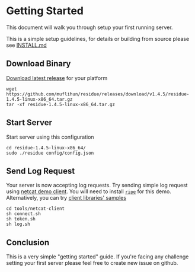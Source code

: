 # Getting Started

This document will walk you through setup your first running server.

This is a simple setup guidelines, for details or building from source please see [INSTALL.md](/docs/INSTALL.md)

## Download Binary
[Download latest release](https://github.com/muflihun/residue/releases/latest) for your platform

```
wget https://github.com/muflihun/residue/releases/download/v1.4.5/residue-1.4.5-linux-x86_64.tar.gz
tar -xf residue-1.4.5-linux-x86_64.tar.gz
```

## Start Server
Start server using this configuration

```
cd residue-1.4.5-linux-x86_64/
sudo ./residue config/config.json
```

## Send Log Request
Your server is now accepting log requests. Try sending simple log request using [netcat demo client](https://github.com/muflihun/residue/blob/master/tools/netcat-client). You will need to install [`ripe`](https://github.com/muflihun/ripe/releases/latest) for this demo. Alternatively, you can try [client libraries' samples](https://github.com/muflihun/residue-node/tree/master/samples/cli)

```
cd tools/netcat-client
sh connect.sh
sh token.sh
sh log.sh
```

## Conclusion
This is a very simple "getting started" guide. If you're facing any challenge setting your first server please feel free to create new issue on github.
